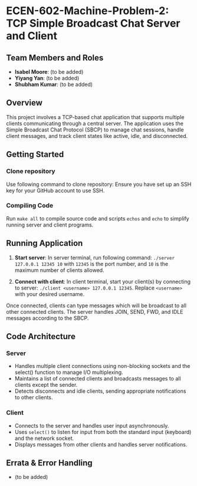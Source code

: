 # ECEN-602-Machine-Problem-2: TCP Simple Broadcast Chat Server and Client

## Team Members and Roles ##
- **Isabel Moore**: (to be added)
 - **Yiyang Yan**: (to be added)
- **Shubham Kumar**: (to be added)

## Overview
This project involves a TCP-based chat application that supports multiple clients communicating through a central server. The application uses the Simple Broadcast Chat Protocol (SBCP) to manage chat sessions, handle client messages, and track client states like active, idle, and disconnected.

## Getting Started
### Clone repository
Use following command to clone repository: 
 Ensure you have set up an SSH key for your GitHub account to use SSH. 

### Compiling Code
Run `make all` to compile source code and scripts `echos` and `echo` to simplify running server and client programs.

## Running Application
1. **Start server**:
 In server terminal, run following command: `./server 127.0.0.1 12345 10` with `12345` is the port number, and `10` is the maximum number of clients allowed.


2. **Connect with client**:
In client terminal, start your client(s) by connecting to server:  `./client <username> 127.0.0.1 12345`. Replace `<username>` with your desired username.

Once connected, clients can type messages which will be broadcast to all other connected clients. The server handles JOIN, SEND, FWD, and IDLE messages according to the SBCP.

## Code Architecture
### Server
- Handles multiple client connections using non-blocking sockets and the select() function to manage I/O multiplexing.
- Maintains a list of connected clients and broadcasts messages to all clients except the sender.
- Detects disconnects and idle clients, sending appropriate notifications to other clients.
### Client
- Connects to the server and handles user input asynchronously.
- Uses `select()` to listen for input from both the standard input (keyboard) and the network socket.
- Displays messages from other clients and handles server notifications.


## Errata & Error Handling
- (to be added)


